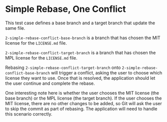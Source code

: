 # Simple Rebase, One Conflict

This test case defines a base branch and a target branch that update the same file.

`2-simple-rebase-conflict-base-branch` is a branch that has chosen the MIT license for the `LICENSE.md` file.

`2-simple-rebase-conflict-target-branch` is a branch that has chosen the MPL license for the `LICENSE.md` file.

Rebasing `2-simple-rebase-conflict-target-branch` onto `2-simple-rebase-conflict-base-branch` will trigger a conflict, asking the user to choose which license they want to use. Once that is resolved, the application should let the user continue and complete the rebase.

One interesting note here is whether the user chooses the MIT license (the base branch) or the MPL license (the target branch). If the user chooses the MIT license, there are no other changes to be added, so Git will ask the user to skip the commit as part of rebasing. The application will need to handle this scenario correctly.

